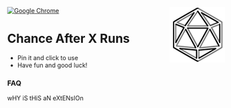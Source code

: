 [![Google Chrome](https://img.shields.io/chrome-web-store/v/kbfieinmcnaibnpkneneaikaboijgilh?label=Get%20CAXR%20for%20Chrome&logo=Google%20Chrome)](https://chrome.google.com/webstore/detail/chance-after-x-runs/kbfieinmcnaibnpkneneaikaboijgilh) <img align="right" width="128" height="128" src="images\icon.png">
 
 # Chance After X Runs
 - Pin it and click to use  
- Have fun and good luck!  


 ### FAQ
 wHY iS tHiS aN eXtENsIOn




 
